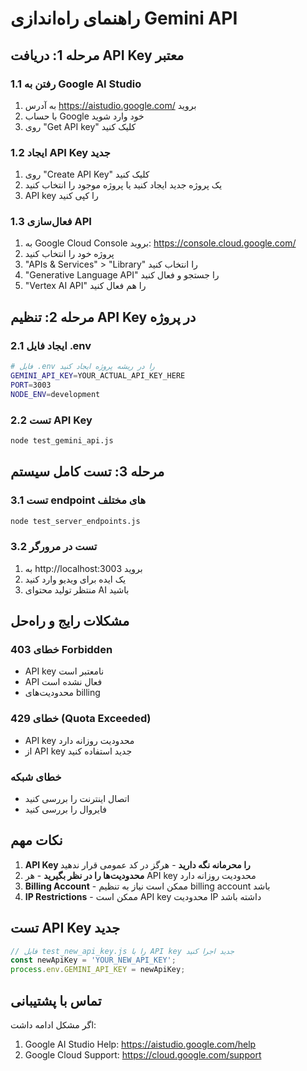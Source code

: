 # راهنمای راه‌اندازی Gemini API

## مرحله 1: دریافت API Key معتبر

### 1.1 رفتن به Google AI Studio
1. به آدرس https://aistudio.google.com/ بروید
2. با حساب Google خود وارد شوید
3. روی "Get API key" کلیک کنید

### 1.2 ایجاد API Key جدید
1. روی "Create API Key" کلیک کنید
2. یک پروژه جدید ایجاد کنید یا پروژه موجود را انتخاب کنید
3. API key را کپی کنید

### 1.3 فعال‌سازی API
1. به Google Cloud Console بروید: https://console.cloud.google.com/
2. پروژه خود را انتخاب کنید
3. "APIs & Services" > "Library" را انتخاب کنید
4. "Generative Language API" را جستجو و فعال کنید
5. "Vertex AI API" را هم فعال کنید

## مرحله 2: تنظیم API Key در پروژه

### 2.1 ایجاد فایل .env
```bash
# فایل .env را در ریشه پروژه ایجاد کنید
GEMINI_API_KEY=YOUR_ACTUAL_API_KEY_HERE
PORT=3003
NODE_ENV=development
```

### 2.2 تست API Key
```bash
node test_gemini_api.js
```

## مرحله 3: تست کامل سیستم

### 3.1 تست endpoint های مختلف
```bash
node test_server_endpoints.js
```

### 3.2 تست در مرورگر
1. به http://localhost:3003 بروید
2. یک ایده برای ویدیو وارد کنید
3. منتظر تولید محتوای AI باشید

## مشکلات رایج و راه‌حل

### خطای 403 Forbidden
- API key نامعتبر است
- API فعال نشده است
- محدودیت‌های billing

### خطای 429 (Quota Exceeded)
- API key محدودیت روزانه دارد
- از API key جدید استفاده کنید

### خطای شبکه
- اتصال اینترنت را بررسی کنید
- فایروال را بررسی کنید

## نکات مهم

1. **API Key را محرمانه نگه دارید** - هرگز در کد عمومی قرار ندهید
2. **محدودیت‌ها را در نظر بگیرید** - هر API key محدودیت روزانه دارد
3. **Billing Account** - ممکن است نیاز به تنظیم billing account باشد
4. **IP Restrictions** - ممکن است API key محدودیت IP داشته باشد

## تست API Key جدید

```javascript
// فایل test_new_api_key.js را با API key جدید اجرا کنید
const newApiKey = 'YOUR_NEW_API_KEY';
process.env.GEMINI_API_KEY = newApiKey;
```

## تماس با پشتیبانی

اگر مشکل ادامه داشت:
1. Google AI Studio Help: https://aistudio.google.com/help
2. Google Cloud Support: https://cloud.google.com/support




